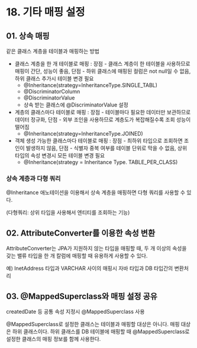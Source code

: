 # 18. 기타 매핑 설정
## 01. 상속 매핑
같은 클래스 계층을 테이블과 매핑하는 방법
* 클래스 계층을 한 개 테이블로 매핑 : 장점 - 클래스 계층이 한 테이블을 사용하므로 매핑이 간단, 성능이 좋음, 단점 - 하위 클래스에 매핑된 컬럼은 not null일 수 없음, 하위 클래스 추가시 테이블 변경 필요
  * @Inheritance(strategy=InheritanceType.SINGLE_TABL)
  * @DiscriminatorColumn
  * @DiscriminatorValue
  * 상속 받는 클래스에 @DiscriminatorValue 설정
* 계층의 클래스마다 테이블로 매핑 : 장점 - 테이블마다 필요한 데이터만 보관하므로 데이터 정규화, 단점 - 외부 조인을 사용하므로 계층도가 복잡해질수록 조회 성능이 떨어짐
  * @Inheritance(strategy=InheritanceType.JOINED)
* 객체 생성 가능한 클래스마다 테이블로 매핑 : 장점 - 최하위 타입으로 조회하면 조인이 발생하지 않음, 단점 - 식별자 중복 여부를 테이블 단위로 막을 수 없음, 상위 타입의 속성 변경시 모든 테이블 변경 필요
  * @Inheritance(strategy = Inheritance Type. TABLE_PER_CLASS)

### 상속 계층과 다형 쿼리
@Inheritance 애노테이션을 이용해서 상속 계층을 매핑하면 다형 쿼리를 사용할 수 있다.

(다형쿼리: 상위 타입을 사용해서 엔티티를 조회하는 기능)

## 02. AttributeConverter를 이용한 속성 변환
AttributeConverter는 JPA가 지원하지 않는 타입을 매핑할 때, 두 개 이상의 속성을 갖는 밸류 타입을 한 개 칼럼에 매핑할 때 유용하게 사용할 수 있다.

예) InetAddress 타입과 VARCHAR 사이의 매핑시 자바 타입과 DB 타입간의 변환처리

## 03. @MappedSuperclass와 매핑 설정 공유
createdDate 등 공통 속성 지정시 @MappedSuperclass 사용

@MappedSuperclass로 설정한 클래스는 테이블과 매핑할 대상은 아니다. 매핑 대상은 하위 클래스이다. 하위 클래스를 DB 테이블에 매핑할 때 @MappedSuperclass로 설정한 클래스의 매핑 정보를 함께 사용한다. 